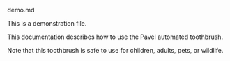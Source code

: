 demo.md

This is a demonstration file.

This documentation describes how to use the Pavel automated
toothbrush.

Note that this toothbrush is safe to use for children,
adults, pets, or wildlife.

